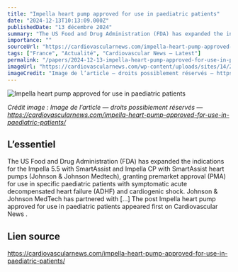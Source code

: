```yaml
---
title: "Impella heart pump approved for use in paediatric patients"
date: "2024-12-13T10:13:09.000Z"
publishedDate: "13 décembre 2024"
summary: "The US Food and Drug Administration (FDA) has expanded the indications for the Impella 5.5 with SmartAssist and Impella CP with SmartAssist heart pumps (Johnson &#38; Johnson Medtech), granting premarket approval (PMA) for use in specific paediatric patients with symptomatic acute decompensated heart failure (ADHF) and cardiogenic shock. Johnson &#38; Johnson MedTech has partnered with [&#8230;] The post Impella heart pump approved for use in paediatric patients appeared first on Cardiovascular News ."
importance: ""
sourceUrl: "https://cardiovascularnews.com/impella-heart-pump-approved-for-use-in-paediatric-patients/"
tags: ["France", "Actualité", "Cardiovascular News — Latest"]
permalink: "/papers/2024-12-13-impella-heart-pump-approved-for-use-in-paediatric-patients"
imageUrl: "https://cardiovascularnews.com/wp-content/uploads/sites/14/2019/05/Impella-5.0-heart-pump-for-web.jpg"
imageCredit: "Image de l’article — droits possiblement réservés — https://cardiovascularnews.com/impella-heart-pump-approved-for-use-in-paediatric-patients/"
---
```


![Impella heart pump approved for use in paediatric patients](https://cardiovascularnews.com/wp-content/uploads/sites/14/2019/05/Impella-5.0-heart-pump-for-web.jpg)

*Crédit image : Image de l’article — droits possiblement réservés — https://cardiovascularnews.com/impella-heart-pump-approved-for-use-in-paediatric-patients/*

## L’essentiel

The US Food and Drug Administration (FDA) has expanded the indications for the Impella 5.5 with SmartAssist and Impella CP with SmartAssist heart pumps (Johnson &#38; Johnson Medtech), granting premarket approval (PMA) for use in specific paediatric patients with symptomatic acute decompensated heart failure (ADHF) and cardiogenic shock. Johnson &#38; Johnson MedTech has partnered with [&#8230;] The post Impella heart pump approved for use in paediatric patients appeared first on Cardiovascular News .

## Lien source

https://cardiovascularnews.com/impella-heart-pump-approved-for-use-in-paediatric-patients/

